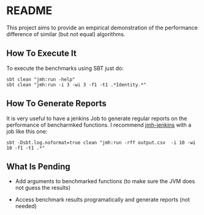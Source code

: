 # README

This project aims to provide an empirical demonstration of the performance difference of similar (but not equal) algorithms. 

## How To Execute It

To execute the benchmarks using SBT just do: 

```
sbt clean "jmh:run -help"
sbt clean "jmh:run -i 3 -wi 3 -f1 -t1 .*Identity.*"
```

## How To Generate Reports

It is very useful to have a jenkins Job to generate regular reports on the performance of bencharmked functions. I recommend [jmh-jenkins](https://github.com/blackboard/jmh-jenkins) with a job like this one: 

```
sbt -Dsbt.log.noformat=true clean "jmh:run -rff output.csv  -i 10 -wi 10 -f1 -t1 .*"

```

## What Is Pending

- Add arguments to benchmarked functions (to make sure the JVM does not guess the results)

- Access benchmark results programatically and generate reports (not needed)

